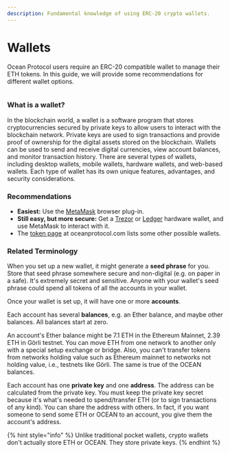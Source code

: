 ```yaml
---
description: Fundamental knowledge of using ERC-20 crypto wallets.
---
```


# Wallets

Ocean Protocol users require an ERC-20 compatible wallet to manage their ETH tokens. In this guide, we will provide some recommendations for different wallet options.

<figure><img src="../../.gitbook/assets/gif/whats-a-wallet.gif" alt=""><figcaption></figcaption></figure>

### What is a wallet?

In the blockchain world, a wallet is a software program that stores cryptocurrencies secured by private keys to allow users to interact with the blockchain network. Private keys are used to sign transactions and provide proof of ownership for the digital assets stored on the blockchain. Wallets can be used to send and receive digital currencies, view account balances, and monitor transaction history. There are several types of wallets, including desktop wallets, mobile wallets, hardware wallets, and web-based wallets. Each type of wallet has its own unique features, advantages, and security considerations.

### Recommendations

* **Easiest:** Use the [MetaMask](https://metamask.io/) browser plug-in.
* **Still easy, but more secure:** Get a [Trezor](https://trezor.io/) or [Ledger](https://www.ledger.com/) hardware wallet, and use MetaMask to interact with it.
* The [token page](https://oceanprotocol.com/token) at oceanprotocol.com lists some other possible wallets.

### Related Terminology

When you set up a new wallet, it might generate a **seed phrase** for you. Store that seed phrase somewhere secure and non-digital (e.g. on paper in a safe). It's extremely secret and sensitive. Anyone with your wallet's seed phrase could spend all tokens of all the accounts in your wallet.

Once your wallet is set up, it will have one or more **accounts**.

Each account has several **balances**, e.g. an Ether balance, and maybe other balances. All balances start at zero.

An account's Ether balance might be 7.1 ETH in the Ethereum Mainnet, 2.39 ETH in Görli testnet. You can move ETH from one network to another only with a special setup exchange or bridge. Also, you can't transfer tokens from networks holding value such as Ethereum mainnet to networks not holding value, i.e., testnets like Görli. The same is true of the OCEAN balances.

Each account has one **private key** and one **address**. The address can be calculated from the private key. You must keep the private key secret because it's what's needed to spend/transfer ETH (or to sign transactions of any kind). You can share the address with others. In fact, if you want someone to send some ETH or OCEAN to an account, you give them the account's address.

{% hint style="info" %}
Unlike traditional pocket wallets, crypto wallets don't actually store ETH or OCEAN. They store private keys.
{% endhint %}
